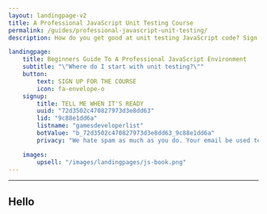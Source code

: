 ```yaml
---
layout: landingpage-v2
title: A Professional JavaScript Unit Testing Course
permalink: /guides/professional-javascript-unit-testing/
description: How do you get good at unit testing JavaScript code? Sign up for this course to find out

landingpage:
    title: Beginners Guide To A Professional JavaScript Environment
    subtitle: "\"Where do I start with unit testing?\""
    button:
        text: SIGN UP FOR THE COURSE
        icon: fa-envelope-o
    signup:
        title: TELL ME WHEN IT'S READY
        uuid: "72d3502c470827973d3e8dd63"
        lid: "9c88e1dd6a"
        listname: "gamesdeveloperlist"
        botValue: "b_72d3502c470827973d3e8dd63_9c88e1dd6a"
        privacy: "We hate spam as much as you do. Your email be used to tell you when the course is ready and for additional freebies and JavaScript articles."

    images:
        upsell: "/images/landingpages/js-book.png"
---
```


***

## Hello